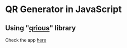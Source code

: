 # QR Generator in JavaScript
## Using "[qrious](https://github.com/neocotic/qrious)" library

Check the app [here](https://qr-generator-javascript.netlify.app)
